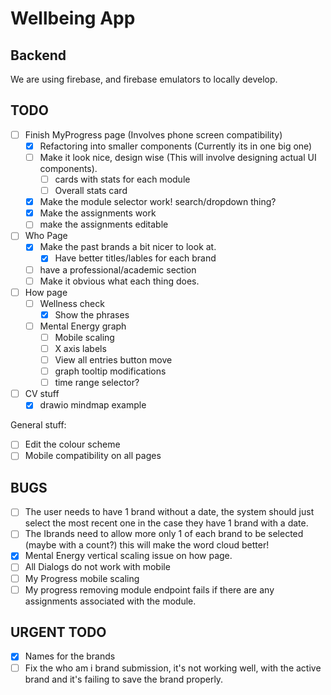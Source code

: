 # Wellbeing App

## Backend

We are using firebase, and firebase emulators to locally develop.

## TODO

- [ ] Finish MyProgress page (Involves phone screen compatibility)
  - [x] Refactoring into smaller components (Currently its in one big one)
  - [ ] Make it look nice, design wise (This will involve designing actual UI components).
    - [ ] cards with stats for each module
    - [ ] Overall stats card
  - [x] Make the module selector work! search/dropdown thing?
  - [x] Make the assignments work
  - [ ] make the assignments editable
- [ ] Who Page
  - [x] Make the past brands a bit nicer to look at.
    - [x] Have better titles/lables for each brand
  - [ ] have a professional/academic section
  - [ ] Make it obvious what each thing does.
- [ ] How page
  - [ ] Wellness check
    - [x] Show the phrases
  - [ ] Mental Energy graph
    - [ ] Mobile scaling
    - [ ] X axis labels
    - [ ] View all entries button move
    - [ ] graph tooltip modifications
    - [ ] time range selector?
- [ ] CV stuff
  - [x] drawio mindmap example

General stuff:

- [ ] Edit the colour scheme
- [ ] Mobile compatibility on all pages

## BUGS

- [ ] The user needs to have 1 brand without a date, the system should just select the most recent one in the case they have 1 brand with a date.
- [ ] The Ibrands need to allow more only 1 of each brand to be selected (maybe with a count?) this will make the word cloud better!
- [x] Mental Energy vertical scaling issue on how page.
- [ ] All Dialogs do not work with mobile
- [ ] My Progress mobile scaling
- [ ] My progress removing module endpoint fails if there are any assignments associated with the module.

## URGENT TODO

- [x] Names for the brands
- [ ] Fix the who am i brand submission, it's not working well, with the active brand and it's failing to save the brand properly.